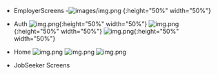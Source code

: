 - EmployerScreens
-![images/img.png](images/img.png) {:height="50%" width="50%"}
- Auth
![img.png](images/welcome.png){:height="50%" width="50%"} ![img.png](images/register.png){:height="50%" width="50%"} ![img.png](images/login.png){:height="50%" width="50%"}

- Home
![img.png](images/img2.png)
![img.png](images/add_job.png)
![img.png](images/applications.png)


- JobSeeker Screens